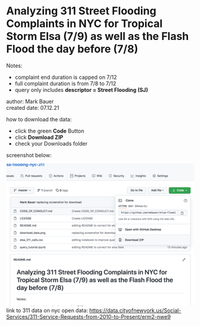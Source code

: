 # Analyzing 311 Street Flooding Complaints in NYC for Tropical Storm Elsa (7/9) as well as the Flash Flood the day before (7/8)

Notes:  
- complaint end duration is capped on 7/12  
- full complaint duration is from 7/8 to 7/12  
- query only includes **descriptor = Street Flooding (SJ)**

author: Mark Bauer  
created date: 07.12.21 

how to download the data:  
- click the green **Code** Button  
- click **Download ZIP**  
- check your Downloads folder

screenshot below:

![download csv](download_data.png)
link to 311 data on nyc open data: https://data.cityofnewyork.us/Social-Services/311-Service-Requests-from-2010-to-Present/erm2-nwe9 

